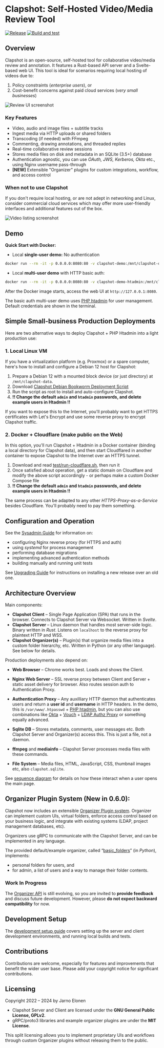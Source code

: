 # Clapshot: Self-Hosted Video/Media Review Tool
[![Release](https://img.shields.io/github/v/release/elonen/clapshot?include_prereleases)]() [![Build and test](https://github.com/elonen/clapshot/actions/workflows/docker-test.yml/badge.svg)](https://github.com/elonen/clapshot/actions/workflows/docker-test.yml)

## Overview

Clapshot is an open-source, self-hosted tool for collaborative video/media review and annotation. It features a Rust-based API server and a Svelte-based web UI. This tool is ideal for scenarios requiring local hosting of videos due to:

1. Policy constraints (*enterprise users*), or
2. Cost-benefit concerns against paid cloud services (*very small businesses*)

![Review UI screenshot](doc/video-commenting.webp)

### Key Features

- Video, audio and image files + subtitle tracks
- Ingest media via HTTP uploads or shared folders
- Transcoding (if needed) with FFmpeg
- Commenting, drawing annotations, and threaded replies
- Real-time collaborative review sessions
- Stores media files on disk and metadata in an SQLite (3.5+) database
- Authentication agnostic, you can use *OAuth, JWS, Kerberos, Okta* etc., using Nginx username pass-through
- **[NEW]** Extensible "Organizer" plugins for custom integrations, workflow, and access control

### When not to use Clapshot

If you don't require local hosting, or are not adept in networking and Linux, consider commercial cloud services which may offer more user-friendly interfaces and additional features out of the box.

![Video listing screenshot](doc/video-list.webp)

## Demo

**Quick Start with Docker:**

- Local **single-user demo:** No authentication

```bash
docker run --rm -it -p 0.0.0.0:8080:80 -v clapshot-demo:/mnt/clapshot-data/data elonen/clapshot:latest-demo
```

- Local **multi-user demo** with HTTP basic auth:

```bash
docker run --rm -it -p 0.0.0.0:8080:80 -v clapshot-demo-htadmin:/mnt/clapshot-data/data elonen/clapshot:latest-demo-htadmin
```


After the Docker image starts, access the web UI at `http://127.0.0.1:8080`.

The basic auth multi-user demo uses [PHP htadmin](https://github.com/soster/htadmin) for user management. Default credentials are shown in the terminal.


## Simple Small-business Production Deployments

Here are two alternative ways to deploy Clapshot + PHP Htadmin into a light production use:

### 1. Local Linux VM

If you have a virtualization platform (e.g. Proxmox) or a spare computer, here's
how to install and configure a Debian 12 host for Clapshot:

1. Prepare a Debian 12 with a mounted block device (or just directory) at `/mnt/clapshot-data`.
2. Download [Clapshot Debian Bookworm Deployment Script](https://gist.github.com/elonen/80a721f13bb4ec1378765270094ed5d5)
3. Run the script as root to install and auto-configure Clapshot.
4. **!! Change the default `admin` and `htadmin` passwords, and delete example users in Htadmin !!**

If you want to expose this to the Internet, you'll probably want to get HTTPS certificates with Let's Encrypt and use some reverse proxy to encrypt Clapshot traffic.

### 2. Docker + Cloudflare (make public on the Web)

In this option, you'll run Clapshot + Htadmin in a Docker container (binding a local directory for Clapshot data),
and then start Cloudflared in another container to expose Clapshot to the Internet over an HTTPS tunnel.

1. Download and read [test/run-cloudflare.sh](test/run-cloudflare.sh), then run it
2. Once satisfied about operation, get a static domain on Cloudflare and modify the above script accordingly - or perhaps make a custom Docker Compose file
3. **!! Change the default `admin` and `htadmin` passwords, and delete example users in Htadmin !!**

The same process can be adapted to any other *HTTPS-Proxy-as-a-Service* besides Cloudflare. You'll probably need to pay them something.

## Configuration and Operation

See the [Sysadmin Guide](doc/sysadmin-guide.md) for information on:

- configuring Nginx reverse proxy (for HTTPS and auth)
- using *systemd* for process management
- performing database migrations
- implementing advanced authentication methods
- building manually and running unit tests

See [Upgrading Guide](doc/upgrading.md) for instructions on installing a new release over an old one.

## Architecture Overview

Main components:

- **Clapshot Client** – Single Page Application (SPA) that runs in the browser. Connects to Clapshot Server via Websocket. Written in *Svelte*.
- **Clapshot Server** – Linux daemon that handles most server-side logic. Binary written in *Rust*. Listens on `localhost` to the reverse proxy for plaintext HTTP and WSS.
- **Clapshot Organizer(s)** – Plugin(s) that organize media files into a custom folder hierarchy, etc. Written in Python (or any other language). See below for details.

Production deployments also depend on:

- **Web Browser** – Chrome works best. Loads and shows the Client.
- **Nginx Web Server** – SSL reverse proxy between Client and Server + static asset delivery for browser. Also routes session auth to Authentication Proxy.
- **Authentication Proxy** – Any auxilliary HTTP daemon that authenticates users and return a **user id** and **username** in HTTP headers. In the demo, this is `/var/www/.htpasswd` + [PHP htadmin](https://github.com/soster/htadmin), but you can also use combinations like [Okta](https://www.okta.com/) + [Vouch](https://github.com/vouch/vouch-proxy) + [LDAP Authz Proxy](https://github.com/elonen/ldap_authz_proxy) or something equally advanced.

- **Sqlite DB** – Stores metadata, comments, user messages etc. Both Clapshot Server and Organizer(s) access this. This is just a file, not a daemon.
- **ffmpeg** and **mediainfo** – Clapshot Server processes media files with these commands.
- **File System** – Media files, HTML, JavaScript, CSS, thumbnail images etc, also `clapshot.sqlite`.

See [sequence diagram](doc/generated/open-frontpage-process.svg) for details on how these interact when a user opens the main page.

## Organizer Plugin System (New in 0.6.0):
Clapshot now includes an extensible [Organizer Plugin system](doc/organizer-plugins.md). Organizer can implement custom UIs, virtual folders, enforce access control based on your business logic, and integrate with existing systems (LDAP, project management databases, etc).

Organizers use gRPC to communicate with the Clapshot Server, and can be implemented in any language.

The provided default/example organizer, called “[basic_folders](organizer/basic_folders/README.md)” (in *Python*), implements:
 - personal folders for users, and
 - for admin, a list of users and a way to manage their folder contents.

### Work In Progress

The [Organizer API](protobuf/proto/organizer.proto) is still evolving, so you are invited to **provide feedback** and discuss future development. However, please **do not expect backward compatibility** for now.

## Development Setup

The [development setup guide](doc/development-setup.md) covers setting up the server and client development environments, and running local builds and tests.

## Contributions

Contributions are welcome, especially for features and improvements that benefit the wider user base. Please add your copyright notice for significant contributions.

## Licensing

Copyright 2022 – 2024 by Jarno Elonen

- Clapshot Server and Client are licensed under the **GNU General Public License, GPLv2**.
- gRPC/proto3 libraries and example organizer plugins are under the **MIT License**.

This split licensing allows you to implement proprietary UIs and workflows through custom Organizer plugins without releasing them to the public.
